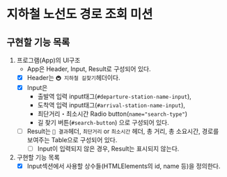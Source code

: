# 지하철 노선도 경로 조회 미션

## 구현할 기능 목록

1. 프로그램(App)의 UI구조
   - App은 Header, Input, Result로 구성되어 있다.
   - [x] Header는 `🚇 지하철 길찾기`헤더이다.
   - [x] Input은
     - 출발역 입력 input태그(`#departure-station-name-input`), 
     - 도착역 입력 input태그(`#arrival-station-name-input`), 
     - 최단거리・최소시간 Radio button(`name="search-type"`) 
     - 길 찾기 버튼(`#search-button`)
     으로 구성되어 있다.
   - [ ] Result는 `📝 결과`헤더, `최단거리` or `최소시간` 헤더, 총 거리, 총 소요시간, 경로를 보여주는 Table으로 구성되어 있다.
     - [ ] Input이 입력되지 않은 경우, Result는 표시되지 않는다.

2. 구현할 기능 목록
   - [x] Input섹션에서 사용할 상수들(HTMLElements의 id, name 등)을 정의한다.